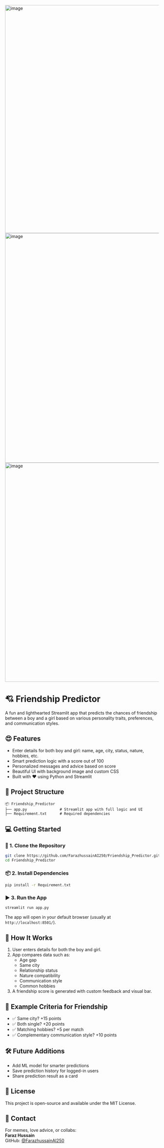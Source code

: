 
<img width="1600" height="745" alt="image" src="https://github.com/user-attachments/assets/3e833f5f-b4c0-47e2-afd7-b899a43afbc9" />
<img width="1600" height="750" alt="image" src="https://github.com/user-attachments/assets/9aa941bd-46e4-4c35-a25f-b7384b284932" />
<img width="1600" height="716" alt="image" src="https://github.com/user-attachments/assets/2f829dbc-ea62-455e-b65b-15915a05f957" />


# 💘 Friendship Predictor

A fun and lighthearted Streamlit app that predicts the chances of friendship between a boy and a girl based on various personality traits, preferences, and communication styles.

## 😍 Features

- Enter details for both boy and girl: name, age, city, status, nature, hobbies, etc.
- Smart prediction logic with a score out of 100
- Personalized messages and advice based on score
- Beautiful UI with background image and custom CSS
- Built with ❤️ using Python and Streamlit

## 📁 Project Structure

```
📦 Friendship_Predictor
├── app.py               # Streamlit app with full logic and UI
├── Requirement.txt      # Required dependencies
```

## 💻 Getting Started

### 🔧 1. Clone the Repository

```bash
git clone https://github.com/FarazhussainAI250/Friendship_Predictor.git
cd Friendship_Predictor
```

### 📦 2. Install Dependencies

```bash
pip install -r Requirement.txt
```

### ▶️ 3. Run the App

```bash
streamlit run app.py
```

The app will open in your default browser (usually at `http://localhost:8501/`).

## 🧠 How It Works

1. User enters details for both the boy and girl.
2. App compares data such as:
   - Age gap
   - Same city
   - Relationship status
   - Nature compatibility
   - Communication style
   - Common hobbies
3. A friendship score is generated with custom feedback and visual bar.

## 🎯 Example Criteria for Friendship

- ✅ Same city? +15 points
- ✅ Both single? +20 points
- ✅ Matching hobbies? +5 per match
- ✅ Complementary communication style? +10 points

## 🛠️ Future Additions

- Add ML model for smarter predictions
- Save prediction history for logged-in users
- Share prediction result as a card

## 🧾 License

This project is open-source and available under the MIT License.

## 🙋 Contact

For memes, love advice, or collabs:  
**Faraz Hussain**  
GitHub: [@FarazhussainAI250](https://github.com/FarazhussainAI250)
